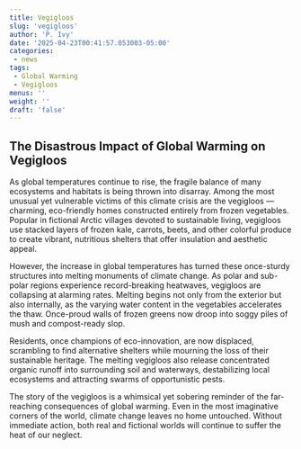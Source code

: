 ```yaml
---
title: Vegigloos
slug: 'vegigloos'
author: 'P. Ivy'
date: '2025-04-23T00:41:57.053003-05:00'
categories: 
 - news
tags:
 - Global Warming
 - Vegigloos
menus: ''
weight: ''
draft: 'false'
---
```

## The Disastrous Impact of Global Warming on Vegigloos

As global temperatures continue to rise, the fragile balance of many ecosystems and habitats is being thrown into disarray. Among the most unusual yet vulnerable victims of this climate crisis are the vegigloos — charming, eco-friendly homes constructed entirely from frozen vegetables. Popular in fictional Arctic villages devoted to sustainable living, vegigloos use stacked layers of frozen kale, carrots, beets, and other colorful produce to create vibrant, nutritious shelters that offer insulation and aesthetic appeal.

However, the increase in global temperatures has turned these once-sturdy structures into melting monuments of climate change. As polar and sub-polar regions experience record-breaking heatwaves, vegigloos are collapsing at alarming rates. Melting begins not only from the exterior but also internally, as the varying water content in the vegetables accelerates the thaw. Once-proud walls of frozen greens now droop into soggy piles of mush and compost-ready slop.

Residents, once champions of eco-innovation, are now displaced, scrambling to find alternative shelters while mourning the loss of their sustainable heritage. The melting vegigloos also release concentrated organic runoff into surrounding soil and waterways, destabilizing local ecosystems and attracting swarms of opportunistic pests.

The story of the vegigloos is a whimsical yet sobering reminder of the far-reaching consequences of global warming. Even in the most imaginative corners of the world, climate change leaves no home untouched. Without immediate action, both real and fictional worlds will continue to suffer the heat of our neglect.
